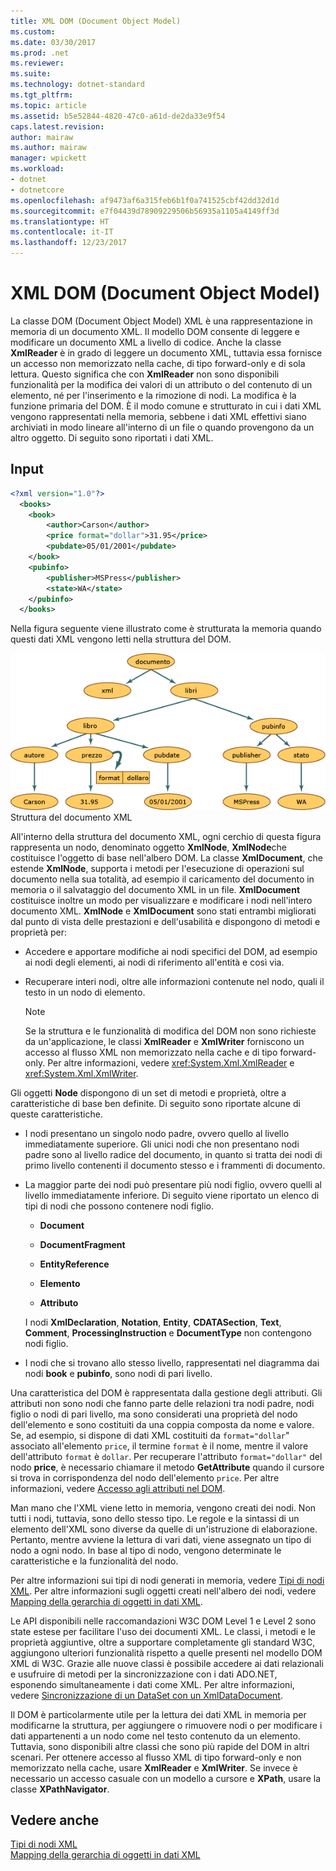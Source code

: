 ```yaml
---
title: XML DOM (Document Object Model)
ms.custom: 
ms.date: 03/30/2017
ms.prod: .net
ms.reviewer: 
ms.suite: 
ms.technology: dotnet-standard
ms.tgt_pltfrm: 
ms.topic: article
ms.assetid: b5e52844-4820-47c0-a61d-de2da33e9f54
caps.latest.revision: 
author: mairaw
ms.author: mairaw
manager: wpickett
ms.workload:
- dotnet
- dotnetcore
ms.openlocfilehash: af9473af6a315feb6b1f0a741525cbf42dd32d1d
ms.sourcegitcommit: e7f04439d78909229506b56935a1105a4149ff3d
ms.translationtype: HT
ms.contentlocale: it-IT
ms.lasthandoff: 12/23/2017
---
```

# <a name="xml-document-object-model-dom"></a>XML DOM (Document Object Model)
La classe DOM (Document Object Model) XML è una rappresentazione in memoria di un documento XML. Il modello DOM consente di leggere e modificare un documento XML a livello di codice. Anche la classe **XmlReader** è in grado di leggere un documento XML, tuttavia essa fornisce un accesso non memorizzato nella cache, di tipo forward-only e di sola lettura. Questo significa che con **XmlReader** non sono disponibili funzionalità per la modifica dei valori di un attributo o del contenuto di un elemento, né per l'inserimento e la rimozione di nodi. La modifica è la funzione primaria del DOM. È il modo comune e strutturato in cui i dati XML vengono rappresentati nella memoria, sebbene i dati XML effettivi siano archiviati in modo lineare all'interno di un file o quando provengono da un altro oggetto. Di seguito sono riportati i dati XML.  
  
## <a name="input"></a>Input  
  
```xml  
<?xml version="1.0"?>  
  <books>  
    <book>  
        <author>Carson</author>  
        <price format="dollar">31.95</price>  
        <pubdate>05/01/2001</pubdate>  
    </book>  
    <pubinfo>  
        <publisher>MSPress</publisher>  
        <state>WA</state>  
    </pubinfo>  
  </books>   
```  
  
 Nella figura seguente viene illustrato come è strutturata la memoria quando questi dati XML vengono letti nella struttura del DOM.  
  
 ![Struttura del documento XML](../../../../docs/standard/data/xml/media/xml-to-domtree.gif "XML_To_DOMTree")  
Struttura del documento XML  
  
 All'interno della struttura del documento XML, ogni cerchio di questa figura rappresenta un nodo, denominato oggetto **XmlNode**, **XmlNode**che costituisce l'oggetto di base nell'albero DOM. La classe **XmlDocument**, che estende **XmlNode**, supporta i metodi per l'esecuzione di operazioni sul documento nella sua totalità, ad esempio il caricamento del documento in memoria o il salvataggio del documento XML in un file. **XmlDocument** costituisce inoltre un modo per visualizzare e modificare i nodi nell'intero documento XML. **XmlNode** e **XmlDocument** sono stati entrambi migliorati dal punto di vista delle prestazioni e dell'usabilità e dispongono di metodi e proprietà per:  
  
-   Accedere e apportare modifiche ai nodi specifici del DOM, ad esempio ai nodi degli elementi, ai nodi di riferimento all'entità e così via.  
  
-   Recuperare interi nodi, oltre alle informazioni contenute nel nodo, quali il testo in un nodo di elemento.  
  
    > [!NOTE]
    >  Se la struttura e le funzionalità di modifica del DOM non sono richieste da un'applicazione, le classi **XmlReader** e **XmlWriter** forniscono un accesso al flusso XML non memorizzato nella cache e di tipo forward-only. Per altre informazioni, vedere <xref:System.Xml.XmlReader> e <xref:System.Xml.XmlWriter>.  
  
 Gli oggetti **Node** dispongono di un set di metodi e proprietà, oltre a caratteristiche di base ben definite. Di seguito sono riportate alcune di queste caratteristiche.  
  
-   I nodi presentano un singolo nodo padre, ovvero quello al livello immediatamente superiore. Gli unici nodi che non presentano nodi padre sono al livello radice del documento, in quanto si tratta dei nodi di primo livello contenenti il documento stesso e i frammenti di documento.  
  
-   La maggior parte dei nodi può presentare più nodi figlio, ovvero quelli al livello immediatamente inferiore. Di seguito viene riportato un elenco di tipi di nodi che possono contenere nodi figlio.  
  
    -   **Document**  
  
    -   **DocumentFragment**  
  
    -   **EntityReference**  
  
    -   **Elemento**  
  
    -   **Attributo**  
  
     I nodi **XmlDeclaration**, **Notation**, **Entity**, **CDATASection**, **Text**, **Comment**, **ProcessingInstruction** e **DocumentType** non contengono nodi figlio.  
  
-   I nodi che si trovano allo stesso livello, rappresentati nel diagramma dai nodi **book** e **pubinfo**, sono nodi di pari livello.  
  
 Una caratteristica del DOM è rappresentata dalla gestione degli attributi. Gli attributi non sono nodi che fanno parte delle relazioni tra nodi padre, nodi figlio o nodi di pari livello, ma sono considerati una proprietà del nodo dell'elemento e sono costituiti da una coppia composta da nome e valore. Se, ad esempio, si dispone di dati XML costituiti da `format="dollar`" associato all'elemento `price`, il termine `format` è il nome, mentre il valore dell'attributo `format` è `dollar`. Per recuperare l'attributo `format="dollar"` del nodo **price**, è necessario chiamare il metodo **GetAttribute** quando il cursore si trova in corrispondenza del nodo dell'elemento `price`. Per altre informazioni, vedere [Accesso agli attributi nel DOM](../../../../docs/standard/data/xml/accessing-attributes-in-the-dom.md).  
  
 Man mano che l'XML viene letto in memoria, vengono creati dei nodi. Non tutti i nodi, tuttavia, sono dello stesso tipo. Le regole e la sintassi di un elemento dell'XML sono diverse da quelle di un'istruzione di elaborazione. Pertanto, mentre avviene la lettura di vari dati, viene assegnato un tipo di nodo a ogni nodo. In base al tipo di nodo, vengono determinate le caratteristiche e la funzionalità del nodo.  
  
 Per altre informazioni sui tipi di nodi generati in memoria, vedere [Tipi di nodi XML](../../../../docs/standard/data/xml/types-of-xml-nodes.md). Per altre informazioni sugli oggetti creati nell'albero dei nodi, vedere [Mapping della gerarchia di oggetti in dati XML](../../../../docs/standard/data/xml/mapping-the-object-hierarchy-to-xml-data.md).  
  
 Le API disponibili nelle raccomandazioni W3C DOM Level 1 e Level 2 sono state estese per facilitare l'uso dei documenti XML. Le classi, i metodi e le proprietà aggiuntive, oltre a supportare completamente gli standard W3C, aggiungono ulteriori funzionalità rispetto a quelle presenti nel modello DOM XML di W3C. Grazie alle nuove classi è possibile accedere ai dati relazionali e usufruire di metodi per la sincronizzazione con i dati ADO.NET, esponendo simultaneamente i dati come XML. Per altre informazioni, vedere [Sincronizzazione di un DataSet con un XmlDataDocument](../../../../docs/framework/data/adonet/dataset-datatable-dataview/dataset-and-xmldatadocument-synchronization.md).  
  
 Il DOM è particolarmente utile per la lettura dei dati XML in memoria per modificarne la struttura, per aggiungere o rimuovere nodi o per modificare i dati appartenenti a un nodo come nel testo contenuto da un elemento. Tuttavia, sono disponibili altre classi che sono più rapide del DOM in altri scenari. Per ottenere accesso al flusso XML di tipo forward-only e non memorizzato nella cache, usare **XmlReader** e **XmlWriter**. Se invece è necessario un accesso casuale con un modello a cursore e **XPath**, usare la classe **XPathNavigator**.  
  
## <a name="see-also"></a>Vedere anche  
 [Tipi di nodi XML](../../../../docs/standard/data/xml/types-of-xml-nodes.md)  
 [Mapping della gerarchia di oggetti in dati XML](../../../../docs/standard/data/xml/mapping-the-object-hierarchy-to-xml-data.md)
